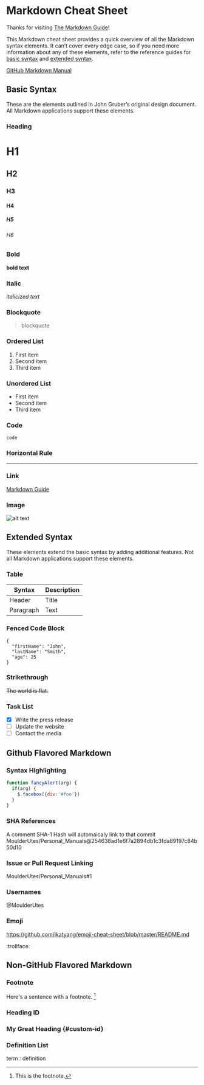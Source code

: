 # Markdown Cheat Sheet

Thanks for visiting [The Markdown Guide](https://www.markdownguide.org)!

This Markdown cheat sheet provides a quick overview of all the Markdown syntax elements. It can’t cover every edge case, so if you need more information about any of these elements, refer to the reference guides for [basic syntax](https://www.markdownguide.org/basic-syntax) and [extended syntax](https://www.markdownguide.org/extended-syntax).

[GitHub Markdown Manual](https://docs.github.com/en/github/writing-on-github/getting-started-with-writing-and-formatting-on-github/basic-writing-and-formatting-syntax#using-emoji)

## Basic Syntax

These are the elements outlined in John Gruber’s original design document. All Markdown applications support these elements.

### Heading

# H1
## H2
### H3
#### H4
##### H5
###### H6


### Bold

**bold text**

### Italic

*italicized text*

### Blockquote

> blockquote

### Ordered List

1. First item
2. Second item
3. Third item

### Unordered List

- First item
- Second item
- Third item

### Code

`code`

### Horizontal Rule

---

### Link

[Markdown Guide](https://www.markdownguide.org)

### Image

![alt text](https://www.markdownguide.org/assets/images/tux.png)

## Extended Syntax

These elements extend the basic syntax by adding additional features. Not all Markdown applications support these elements.

### Table

| Syntax | Description |
| ----------- | ----------- |
| Header | Title |
| Paragraph | Text |

### Fenced Code Block

```
{
  "firstName": "John",
  "lastName": "Smith",
  "age": 25
}
```

### Strikethrough

~~The world is flat.~~

### Task List

- [x] Write the press release
- [ ] Update the website
- [ ] Contact the media

## Github Flavored Markdown
### Syntax Highlighting
```javascript
function fancyAlert(arg) {
  if(arg) {
    $.facebox({div:'#foo'})
  }
}
```
### SHA References
A comment SHA-1 Hash will automaicaly link to that commit
MoulderUtes/Personal_Manuals@254638ad1e6f7a2894db1c3fda89197c84b50d10
### Issue or Pull Request Linking
MoulderUtes/Personal_Manuals#1
### Usernames
@MoulderUtes
### Emoji
https://github.com/ikatyang/emoji-cheat-sheet/blob/master/README.md

:trollface:


## Non-GitHub Flavored Markdown

### Footnote

Here's a sentence with a footnote. [^1]

[^1]: This is the footnote.

### Heading ID

### My Great Heading {#custom-id}

### Definition List

term
: definition

